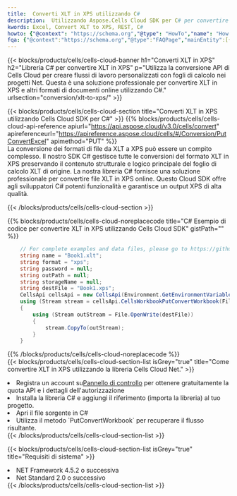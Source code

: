 ```yaml
---
title:  Converti XLT in XPS utilizzando C#
description:  Utilizzando Aspose.Cells Cloud SDK per C# per convertire un file in formato XLT in un file in formato XPS.
kwords: Excel, Convert XLT to XPS, REST, C#
howto: {"@context": "https://schema.org","@type": "HowTo","name": "How to convert XLT to XPS using the Cells Cloud Net library.","description": "How to convert XLT to XPS using the Cells Cloud Net library.","image": {"@type": "ImageObject"},"url": "/net/conversion/xlt-to-xps/","step": [{ "@type": "HowToStep","name": "How to convert XLT to XPS using the Cells Cloud Net library. step 1", "image": {"@type": "ImageObject",},"url": "/net/conversion/xlt-to-xps/","text": "Register an account at <a href='https://dashboard.aspose.cloud/'>Dashboard</a> to get free API quota & authorization details",},{ "@type": "HowToStep","name": "How to convert XLT to XPS using the Cells Cloud Net library. step 1", "image": {"@type": "ImageObject",},"url": "/net/conversion/xlt-to-xps/","text": "Install C# library and add the reference (import the library) to your project.",},{ "@type": "HowToStep","name": "How to convert XLT to XPS using the Cells Cloud Net library. step 1", "image": {"@type": "ImageObject",},"url": "/net/conversion/xlt-to-xps/","text": "Open the source file in C#",},{ "@type": "HowToStep","name": "How to convert XLT to XPS using the Cells Cloud Net library. step 1", "image": {"@type": "ImageObject",},"url": "/net/conversion/xlt-to-xps/","text": "Use the `PutConvertWorkbook` method to retrieve the resulting stream.",}, ],"supply": {"@type": "HowToSupply","name": "document"},"tool": [{"@type": "HowToTool","name": "Visual Studio, Visual Studio Code, Rider "},{"@type": "HowToTool","name": "Aspose Cells"}],"totalTime": "PT6M"}
fqa: {"@context":"https://schema.org","@type":"FAQPage","mainEntity":[{"@type":"Question","name":"Why convert file formats in C# using REST API?","acceptedAnswer":{"@type":"Answer","text":"Documents are encoded in many ways, and some files may be incompatible with the software you use. To open and read such files, just convert them to appropriate file formats.<br/><ol><li>Install .NET SDK and add the reference (import the library) to your project.</li><li>Open the source file in C# using REST API.</li><li>Call the PutConvertWorkbookRequest() method, passing an output filename with required extension.</li><li>Get the result of conversion as a separate file.</li></ol>"}},{"@type":"Question","name":"What file formats can I convert with your C# library?","acceptedAnswer":{"@type":"Answer","text":"We support a variety of file formats for conversion using .NET library, including XLSX, Excel, xls , PDF, CSV, HTML, Markdown, XML, PNG, JPG, TIFF, Json, TXT and many more."}},{"@type":"Question","name":"What is the maximum allowed file size for conversion using this .NET library?","acceptedAnswer":{"@type":"Answer","text":"There are no file size limits for format conversions using .NET library."}}]}
---
```

{{< blocks/products/cells/cells-cloud-banner h1="Converti XLT in XPS" h2="Libreria C# per convertire XLT in XPS" p="Utilizza la conversione API di Cells Cloud per creare flussi di lavoro personalizzati con fogli di calcolo nei progetti Net. Questa è una soluzione professionale per convertire XLT in XPS e altri formati di documenti online utilizzando C#." urlsection="conversion/xlt-to-xps/" >}}

{{< blocks/products/cells/cells-cloud-section title="Converti XLT in XPS utilizzando Cells Cloud SDK per C#" >}}
{{% blocks/products/cells/cells-cloud-api-reference apiurl="https://api.aspose.cloud/v3.0/cells/convert" apireferenceurl="https://apireference.aspose.cloud/cells/#/Conversion/PutConvertExcel" apimethod="PUT" %}}
<br/>
La conversione dei formati di file da XLT a XPS può essere un compito complesso. Il nostro SDK C# gestisce tutte le conversioni del formato XLT in XPS preservando il contenuto strutturale e logico principale del foglio di calcolo XLT di origine. La nostra libreria C# fornisce una soluzione professionale per convertire file XLT in XPS online. Questo Cloud SDK offre agli sviluppatori C# potenti funzionalità e garantisce un output XPS di alta qualità.

{{< /blocks/products/cells/cells-cloud-section >}}

{{% blocks/products/cells/cells-cloud-noreplacecode title="C# Esempio di codice per convertire XLT in XPS utilizzando Cells Cloud SDK" gistPath="" %}}
 
```cs
    // For complete examples and data files, please go to https://github.com/aspose-cells-cloud/aspose-cells-cloud-dotnet/
    string name = "Book1.xlt";
    string format = "xps";
    string password = null;
    string outPath = null;
    string storageName = null;
    string destFile = "Book1.xps";
    CellsApi cellsApi = new CellsApi(Environment.GetEnvironmentVariable("ProductClientId"), Environment.GetEnvironmentVariable("ProductClientSecret"));
    using (Stream stream = cellsApi.CellsWorkbookPutConvertWorkbook(File.OpenRead(name), format, password, outPath, storageName))
    {
        using (Stream outStream = File.OpenWrite(destFile))
        {
            stream.CopyTo(outStream);
        }
    }
```
 
{{% /blocks/products/cells/cells-cloud-noreplacecode %}}
<br/>
{{< blocks/products/cells/cells-cloud-section-list isGrey="true" title="Come convertire XLT in XPS utilizzando la libreria Cells Cloud Net." >}}
<li> Registra un account su<a href="https://dashboard.aspose.cloud/">Pannello di controllo</a> per ottenere gratuitamente la quota API e i dettagli dell'autorizzazione</li>
<li>Installa la libreria C# e aggiungi il riferimento (importa la libreria) al tuo progetto.</li>
<li>Apri il file sorgente in C#</li>
<li>Utilizza il metodo `PutConvertWorkbook` per recuperare il flusso risultante.</li>
{{< /blocks/products/cells/cells-cloud-section-list >}}

{{< blocks/products/cells/cells-cloud-section-list isGrey="true" title="Requisiti di sistema" >}}
<li>NET Framework 4.5.2 o successiva</li>
<li>Net Standard 2.0 o successivo</li>
{{< /blocks/products/cells/cells-cloud-section-list >}}
